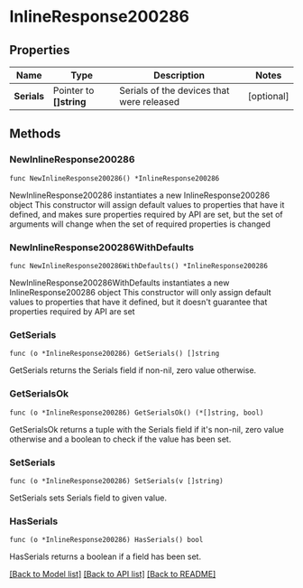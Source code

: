 # InlineResponse200286

## Properties

Name | Type | Description | Notes
------------ | ------------- | ------------- | -------------
**Serials** | Pointer to **[]string** | Serials of the devices that were released | [optional] 

## Methods

### NewInlineResponse200286

`func NewInlineResponse200286() *InlineResponse200286`

NewInlineResponse200286 instantiates a new InlineResponse200286 object
This constructor will assign default values to properties that have it defined,
and makes sure properties required by API are set, but the set of arguments
will change when the set of required properties is changed

### NewInlineResponse200286WithDefaults

`func NewInlineResponse200286WithDefaults() *InlineResponse200286`

NewInlineResponse200286WithDefaults instantiates a new InlineResponse200286 object
This constructor will only assign default values to properties that have it defined,
but it doesn't guarantee that properties required by API are set

### GetSerials

`func (o *InlineResponse200286) GetSerials() []string`

GetSerials returns the Serials field if non-nil, zero value otherwise.

### GetSerialsOk

`func (o *InlineResponse200286) GetSerialsOk() (*[]string, bool)`

GetSerialsOk returns a tuple with the Serials field if it's non-nil, zero value otherwise
and a boolean to check if the value has been set.

### SetSerials

`func (o *InlineResponse200286) SetSerials(v []string)`

SetSerials sets Serials field to given value.

### HasSerials

`func (o *InlineResponse200286) HasSerials() bool`

HasSerials returns a boolean if a field has been set.


[[Back to Model list]](../README.md#documentation-for-models) [[Back to API list]](../README.md#documentation-for-api-endpoints) [[Back to README]](../README.md)


